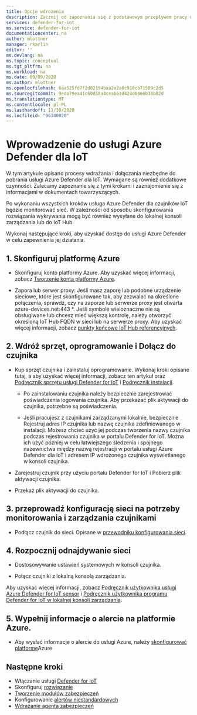 ```yaml
---
title: Opcje wdrożenia
description: Zacznij od zapoznania się z podstawowym przepływem pracy usługi Defender dla funkcji i usług IoT.
services: defender-for-iot
ms.service: defender-for-iot
documentationcenter: na
author: mlottner
manager: rkarlin
editor: ''
ms.devlang: na
ms.topic: conceptual
ms.tgt_pltfrm: na
ms.workload: na
ms.date: 09/09/2020
ms.author: mlottner
ms.openlocfilehash: 6aa525fd7f2d82194baa2e2a0c910cb71509c2d5
ms.sourcegitcommit: 9eda79ea41c60d58a4ceab63d424d6866b38b82d
ms.translationtype: MT
ms.contentlocale: pl-PL
ms.lasthandoff: 11/30/2020
ms.locfileid: "96340020"
---
```

# <a name="getting-started-with-azure-defender-for-iot"></a>Wprowadzenie do usługi Azure Defender dla IoT

W tym artykule opisano procesy wdrażania i dołączania niezbędne do pobrania usługi Azure Defender dla IoT. Wymagane są również dodatkowe czynności. Zalecamy zapoznanie się z tymi krokami i zaznajomienie się z informacjami w dokumentach towarzyszących.

Po wykonaniu wszystkich kroków usługa Azure Defender dla czujników IoT będzie monitorować sieć. W zależności od sposobu skonfigurowania rozwiązania wykrywania mogą być również wysyłane do lokalnej konsoli zarządzania lub do IoT Hub.

Wykonaj następujące kroki, aby uzyskać dostęp do usługi Azure Defender w celu zapewnienia jej działania.

## <a name="1-set-up-azure"></a>1. Skonfiguruj platformę Azure

- Skonfiguruj konto platformy Azure. Aby uzyskać więcej informacji, zobacz [Tworzenie konta platformy Azure](/learn/modules/create-an-azure-account/).

- Zapora lub serwer proxy: Jeśli masz zaporę lub podobne urządzenie sieciowe, które jest skonfigurowane tak, aby zezwalać na określone połączenia, sprawdź, czy na zaporze lub serwerze proxy jest otwarta azure-devices.net:443 *. Jeśli symbole wieloznaczne nie są obsługiwane lub chcesz mieć większą kontrolę, należy otworzyć określoną IoT Hub FQDN w sieci lub na serwerze proxy. Aby uzyskać więcej informacji, zobacz [punkty końcowe IoT Hub referencyjnych](../iot-hub/iot-hub-devguide-endpoints.md).

## <a name="2-deploy-hardware-software-and-onboard-to-sensor"></a>2. Wdróż sprzęt, oprogramowanie i Dołącz do czujnika

- Kup sprzęt czujnika i zainstaluj oprogramowanie. Wykonaj kroki opisane tutaj, a aby uzyskać więcej informacji, zobacz ten artykuł oraz [Podręcznik sprzętu usługi Defender for IoT](https://aka.ms/AzureDefenderforIoTBareMetalAppliance) i [Podręcznik instalacji](https://aka.ms/AzureDefenderforIoTInstallSensorISO).

  - Po zainstalowaniu czujnika należy bezpiecznie zarejestrować poświadczenia logowania czujnika. Aby przekazać plik aktywacji do czujnika, potrzebne są poświadczenia.

  - Jeśli pracujesz z czujnikami zarządzanymi lokalnie, bezpiecznie Rejestruj adres IP czujnika lub nazwę czujnika zdefiniowanego w instalacji. Możesz chcieć użyć jej podczas tworzenia nazwy czujnika podczas rejestrowania czujnika w portalu Defender for IoT. Można ich użyć później w celu łatwiejszego śledzenia i spójnego nazewnictwa między nazwą rejestracji w portalu usługi Azure Defender dla IoT i adresem IP wdrożonego czujnika wyświetlanego w konsoli czujnika.

- Zarejestruj czujnik przy użyciu portalu Defender for IoT i Pobierz plik aktywacji czujnika.

- Przekaż plik aktywacji do czujnika.

## <a name="3-perform-network-setup-for-sensor-monitoring-and-management"></a>3. przeprowadź konfigurację sieci na potrzeby monitorowania i zarządzania czujnikami

- Podłącz czujnik do sieci. Opisane w [przewodniku konfigurowania sieci](https://aka.ms/AzureDefenderForIoTNetworkSetup).

## <a name="4-start-discovering-your-network"></a>4. Rozpocznij odnajdywanie sieci

- Dostosowywanie ustawień systemowych w konsoli czujnika.

- Połącz czujniki z lokalną konsolą zarządzania.

Aby uzyskać więcej informacji, zobacz [Podręcznik użytkownika usługi Azure Defender for IoT sensor](https://aka.ms/AzureDefenderforIoTUserGuide) i [Podręcznik użytkownika programu Defender for IoT w lokalnej konsoli zarządzania](https://aka.ms/DefenderForIoTManagementConsole).

## <a name="5-populate-azure-sentinel-with-alert-information"></a>5. Wypełnij informacje o alercie na platformie Azure.

- Aby wysłać informacje o alercie do usługi Azure, należy [skonfigurować platformę](how-to-configure-with-sentinel.md)Azure
 

## <a name="next-steps"></a>Następne kroki

- Włączanie usługi [Defender for IoT](quickstart-onboard-iot-hub.md)
- Skonfiguruj [rozwiązanie](quickstart-configure-your-solution.md)
- [Tworzenie modułów zabezpieczeń](quickstart-create-security-twin.md)
- Konfigurowanie [alertów niestandardowych](quickstart-create-custom-alerts.md)
- [Wdrażanie agenta zabezpieczeń](how-to-deploy-agent.md)